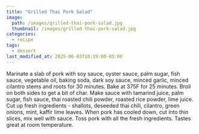 ```yaml
---
title: "Grilled Thai Pork Salad"
image: 
  path: /images/grilled-thai-pork-salad.jpg
  thumbnail: /images/grilled-thai-pork-salad.jpg
categories:
  - recipe
tags:
  - dessert
last_modified_at: 2025-06-03T10:19:00-05:00
---
```


Marinate a slab of pork with soy sauce, oyster sauce, palm sugar, fish sauce, vegetable oil, baking soda, dark soy sauce, minced garlic, minced cilantro stems and roots for 30 minutes. Bake at 375F for 25 minutes. 
Broil on both sides to get a bit of char.
Make sauce with tamarind juice, palm sugar, fish sauce, thai roasted chili powder, roasted rice powder, lime juice. Cut up fresh ingredients - shallots, deseeded thai chili, cilantro, green onions, mint, kaffir lime leaves.
When pork has cooled down, cut into thin slices, mix well with sauce.
Toss pork with all the fresh ingredients.
Tastes great at room temperature.

